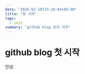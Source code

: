 ```yaml
---
date: "2025-02-10T23:18:04+09:00"
title: "첫 시작"
tags:
  - init
summary: "github blog 로의 이주"
---
```


# github blog 첫 시작

안녕.
